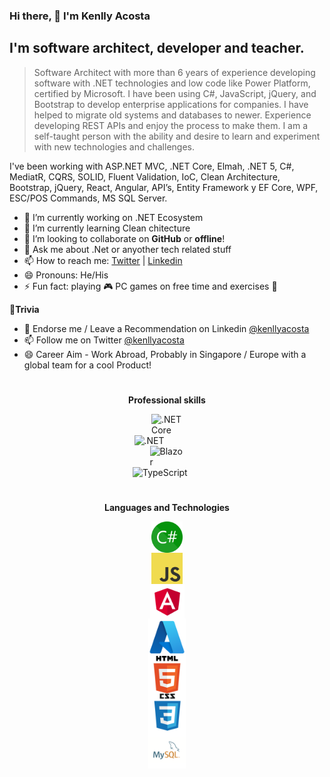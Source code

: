 ### Hi there, 👋 I'm Kenlly Acosta

## I'm software architect, developer and teacher.

> Software Architect with more than 6 years of experience developing software with .NET technologies and low code
like Power Platform, certified by Microsoft. I have been using C#, JavaScript, jQuery, and Bootstrap to develop
enterprise applications for companies. I have helped to migrate old systems and databases to newer. Experience
developing REST APIs and enjoy the process to make them. I am a self-taught person with the ability and desire to
learn and experiment with new technologies and challenges.

I've been working with ASP.NET MVC, .NET Core, Elmah, .NET 5, C#, MediatR, CQRS, SOLID, Fluent Validation, IoC, Clean Architecture,
Bootstrap, jQuery, React, Angular, API’s, Entity Framework y EF Core, WPF, ESC/POS Commands, MS SQL Server.

- 🔭 I’m currently working on .NET Ecosystem
- 🌱 I’m currently learning Clean chitecture
- 👯 I’m looking to collaborate on **GitHub** or **offline**!
- 💬 Ask me about .Net or anyother tech related stuff
- 📫 How to reach me: [Twitter](https://twitter.com/KenllyAcosta) | [Linkedin](https://www.linkedin.com/in/kenllyacosta)
- 😄 Pronouns: He/His
- ⚡ Fun fact: playing 🎮 PC games on free time and exercises 🤣

🤔**Trivia**

* 🦸 Endorse me / Leave a Recommendation on Linkedin [@kenllyacosta](https://www.linkedin.com/in/kenllyacosta)
* 📫 Follow me on Twitter [@kenllyacosta](https://twitter.com/KenllyAcosta)
* 😄 Career Aim - Work Abroad, Probably in Singapore / Europe with a global team for a cool Product!


#

<div align="center">
  <b>Professional skills</b>
</div>

<p>  
<img style="display: block; margin: auto; width:50px;" alt=".NET Core" src="https://camo.githubusercontent.com/9cc77120b80abcd6bfcdc8f426f3a58621e7b64cc40520ad14ab73c7835279b2/68747470733a2f2f75706c6f61642e77696b696d656469612e6f72672f77696b6970656469612f636f6d6d6f6e732f652f65652f2e4e45545f436f72655f4c6f676f2e737667">
  
  <img style="display: block; margin: auto; width:105px;" alt=".NET" src="https://camo.githubusercontent.com/89ee56e4197baad0b23efbc6b42d2f39a78c1af32628131ab6c2b03b251c321e/68747470733a2f2f7777772e766563746f726c6f676f2e7a6f6e652f6c6f676f732f646f746e65742f646f746e65742d617232312e737667">
  
  <img style="display: block; margin: auto; width:55px;" alt="Blazor" src="https://camo.githubusercontent.com/32632ef4e627daf84ab61f9ebb740aa1d0a8253dbb49763a9b75d1c68c38c73a/68747470733a2f2f75706c6f61642e77696b696d656469612e6f72672f77696b6970656469612f636f6d6d6f6e732f642f64302f426c617a6f722e706e67">
  
   <img style="display: block; margin: auto; width:110px;" alt="TypeScript" src="https://camo.githubusercontent.com/4c26b04cc5bd7e79be56db93623fba40f5bf1973dbb29750bde0c33bf59dce16/68747470733a2f2f7777772e766563746f726c6f676f2e7a6f6e652f6c6f676f732f747970657363726970746c616e672f747970657363726970746c616e672d617232312e737667">
</p>

#

<div align="center">
  <b>Languages and Technologies</b>
</div>

<p>
<img style="display: block; margin: auto; width:50px;" alt="C#" src="https://raw.githubusercontent.com/github/explore/80688e429a7d4ef2fca1e82350fe8e3517d3494d/topics/csharp/csharp.png">

  <img style="display: block; margin: auto; width:50px;" alt="JS" src="https://raw.githubusercontent.com/github/explore/80688e429a7d4ef2fca1e82350fe8e3517d3494d/topics/javascript/javascript.png">
  
<img style="display: block; margin: auto; width:55px;" alt="Angular" src="https://raw.githubusercontent.com/github/explore/80688e429a7d4ef2fca1e82350fe8e3517d3494d/topics/angular/angular.png">
  
  <img style="display: block; margin: auto; width:60px;" alt="Azure" src="https://raw.githubusercontent.com/github/explore/80688e429a7d4ef2fca1e82350fe8e3517d3494d/topics/azure/azure.png">
  
  <img style="display: block; margin: auto; width:60px;" alt="HTML" src="https://raw.githubusercontent.com/github/explore/80688e429a7d4ef2fca1e82350fe8e3517d3494d/topics/html/html.png">
  
  <img style="display: block; margin: auto; width:60px;" alt="CSS3" src="https://raw.githubusercontent.com/github/explore/80688e429a7d4ef2fca1e82350fe8e3517d3494d/topics/css/css.png">
  
   <img style="display: block; margin: auto; width:60px;" alt="MySql" src="https://raw.githubusercontent.com/github/explore/80688e429a7d4ef2fca1e82350fe8e3517d3494d/topics/mysql/mysql.png">
</p>
